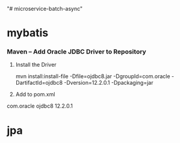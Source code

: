 "# microservice-batch-async" 




# mybatis 




### Maven – Add Oracle JDBC Driver to Repository

 1. Install the Driver
 
 	mvn install:install-file -Dfile=ojdbc8.jar -DgroupId=com.oracle -DartifactId=ojdbc8 -Dversion=12.2.0.1 -Dpackaging=jar
 
 2. Add to pom.xml
 
 <dependency>
    <groupId>com.oracle</groupId>
    <artifactId>ojdbc8</artifactId>
    <version>12.2.0.1</version>
</dependency>







# jpa

